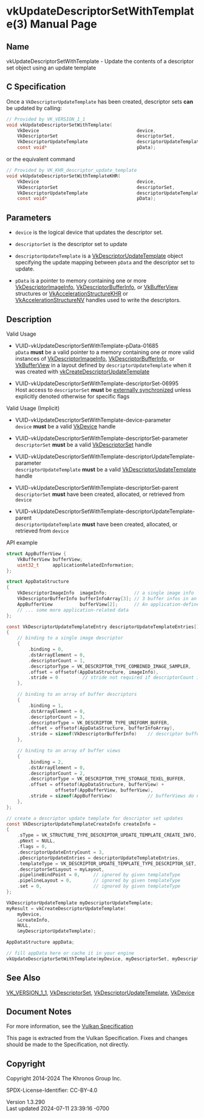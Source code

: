# vkUpdateDescriptorSetWithTemplate(3) Manual Page

## Name

vkUpdateDescriptorSetWithTemplate - Update the contents of a descriptor
set object using an update template



## <a href="#_c_specification" class="anchor"></a>C Specification

Once a `VkDescriptorUpdateTemplate` has been created, descriptor sets
**can** be updated by calling:

``` c
// Provided by VK_VERSION_1_1
void vkUpdateDescriptorSetWithTemplate(
    VkDevice                                    device,
    VkDescriptorSet                             descriptorSet,
    VkDescriptorUpdateTemplate                  descriptorUpdateTemplate,
    const void*                                 pData);
```

or the equivalent command

``` c
// Provided by VK_KHR_descriptor_update_template
void vkUpdateDescriptorSetWithTemplateKHR(
    VkDevice                                    device,
    VkDescriptorSet                             descriptorSet,
    VkDescriptorUpdateTemplate                  descriptorUpdateTemplate,
    const void*                                 pData);
```

## <a href="#_parameters" class="anchor"></a>Parameters

- `device` is the logical device that updates the descriptor set.

- `descriptorSet` is the descriptor set to update

- `descriptorUpdateTemplate` is a
  [VkDescriptorUpdateTemplate](https://registry.khronos.org/vulkan/specs/1.3-extensions/man/html/VkDescriptorUpdateTemplate.html) object
  specifying the update mapping between `pData` and the descriptor set
  to update.

- `pData` is a pointer to memory containing one or more
  [VkDescriptorImageInfo](https://registry.khronos.org/vulkan/specs/1.3-extensions/man/html/VkDescriptorImageInfo.html),
  [VkDescriptorBufferInfo](https://registry.khronos.org/vulkan/specs/1.3-extensions/man/html/VkDescriptorBufferInfo.html), or
  [VkBufferView](https://registry.khronos.org/vulkan/specs/1.3-extensions/man/html/VkBufferView.html) structures or
  [VkAccelerationStructureKHR](https://registry.khronos.org/vulkan/specs/1.3-extensions/man/html/VkAccelerationStructureKHR.html) or
  [VkAccelerationStructureNV](https://registry.khronos.org/vulkan/specs/1.3-extensions/man/html/VkAccelerationStructureNV.html) handles
  used to write the descriptors.

## <a href="#_description" class="anchor"></a>Description

Valid Usage

- <a href="#VUID-vkUpdateDescriptorSetWithTemplate-pData-01685"
  id="VUID-vkUpdateDescriptorSetWithTemplate-pData-01685"></a>
  VUID-vkUpdateDescriptorSetWithTemplate-pData-01685  
  `pData` **must** be a valid pointer to a memory containing one or more
  valid instances of
  [VkDescriptorImageInfo](https://registry.khronos.org/vulkan/specs/1.3-extensions/man/html/VkDescriptorImageInfo.html),
  [VkDescriptorBufferInfo](https://registry.khronos.org/vulkan/specs/1.3-extensions/man/html/VkDescriptorBufferInfo.html), or
  [VkBufferView](https://registry.khronos.org/vulkan/specs/1.3-extensions/man/html/VkBufferView.html) in a layout defined by
  `descriptorUpdateTemplate` when it was created with
  [vkCreateDescriptorUpdateTemplate](https://registry.khronos.org/vulkan/specs/1.3-extensions/man/html/vkCreateDescriptorUpdateTemplate.html)

- <a href="#VUID-vkUpdateDescriptorSetWithTemplate-descriptorSet-06995"
  id="VUID-vkUpdateDescriptorSetWithTemplate-descriptorSet-06995"></a>
  VUID-vkUpdateDescriptorSetWithTemplate-descriptorSet-06995  
  Host access to `descriptorSet` **must** be <a
  href="https://registry.khronos.org/vulkan/specs/1.3-extensions/html/vkspec.html#fundamentals-threadingbehavior"
  target="_blank" rel="noopener">externally synchronized</a> unless
  explicitly denoted otherwise for specific flags

Valid Usage (Implicit)

- <a href="#VUID-vkUpdateDescriptorSetWithTemplate-device-parameter"
  id="VUID-vkUpdateDescriptorSetWithTemplate-device-parameter"></a>
  VUID-vkUpdateDescriptorSetWithTemplate-device-parameter  
  `device` **must** be a valid [VkDevice](https://registry.khronos.org/vulkan/specs/1.3-extensions/man/html/VkDevice.html) handle

- <a
  href="#VUID-vkUpdateDescriptorSetWithTemplate-descriptorSet-parameter"
  id="VUID-vkUpdateDescriptorSetWithTemplate-descriptorSet-parameter"></a>
  VUID-vkUpdateDescriptorSetWithTemplate-descriptorSet-parameter  
  `descriptorSet` **must** be a valid
  [VkDescriptorSet](https://registry.khronos.org/vulkan/specs/1.3-extensions/man/html/VkDescriptorSet.html) handle

- <a
  href="#VUID-vkUpdateDescriptorSetWithTemplate-descriptorUpdateTemplate-parameter"
  id="VUID-vkUpdateDescriptorSetWithTemplate-descriptorUpdateTemplate-parameter"></a>
  VUID-vkUpdateDescriptorSetWithTemplate-descriptorUpdateTemplate-parameter  
  `descriptorUpdateTemplate` **must** be a valid
  [VkDescriptorUpdateTemplate](https://registry.khronos.org/vulkan/specs/1.3-extensions/man/html/VkDescriptorUpdateTemplate.html) handle

- <a href="#VUID-vkUpdateDescriptorSetWithTemplate-descriptorSet-parent"
  id="VUID-vkUpdateDescriptorSetWithTemplate-descriptorSet-parent"></a>
  VUID-vkUpdateDescriptorSetWithTemplate-descriptorSet-parent  
  `descriptorSet` **must** have been created, allocated, or retrieved
  from `device`

- <a
  href="#VUID-vkUpdateDescriptorSetWithTemplate-descriptorUpdateTemplate-parent"
  id="VUID-vkUpdateDescriptorSetWithTemplate-descriptorUpdateTemplate-parent"></a>
  VUID-vkUpdateDescriptorSetWithTemplate-descriptorUpdateTemplate-parent  
  `descriptorUpdateTemplate` **must** have been created, allocated, or
  retrieved from `device`

API example

``` c
struct AppBufferView {
    VkBufferView bufferView;
    uint32_t     applicationRelatedInformation;
};

struct AppDataStructure
{
    VkDescriptorImageInfo  imageInfo;          // a single image info
    VkDescriptorBufferInfo bufferInfoArray[3]; // 3 buffer infos in an array
    AppBufferView          bufferView[2];      // An application-defined structure containing a bufferView
    // ... some more application-related data
};

const VkDescriptorUpdateTemplateEntry descriptorUpdateTemplateEntries[] =
{
    // binding to a single image descriptor
    {
        .binding = 0,
        .dstArrayElement = 0,
        .descriptorCount = 1,
        .descriptorType = VK_DESCRIPTOR_TYPE_COMBINED_IMAGE_SAMPLER,
        .offset = offsetof(AppDataStructure, imageInfo),
        .stride = 0         // stride not required if descriptorCount is 1
    },

    // binding to an array of buffer descriptors
    {
        .binding = 1,
        .dstArrayElement = 0,
        .descriptorCount = 3,
        .descriptorType = VK_DESCRIPTOR_TYPE_UNIFORM_BUFFER,
        .offset = offsetof(AppDataStructure, bufferInfoArray),
        .stride = sizeof(VkDescriptorBufferInfo)    // descriptor buffer infos are compact
    },

    // binding to an array of buffer views
    {
        .binding = 2,
        .dstArrayElement = 0,
        .descriptorCount = 2,
        .descriptorType = VK_DESCRIPTOR_TYPE_STORAGE_TEXEL_BUFFER,
        .offset = offsetof(AppDataStructure, bufferView) +
                  offsetof(AppBufferView, bufferView),
        .stride = sizeof(AppBufferView)             // bufferViews do not have to be compact
    },
};

// create a descriptor update template for descriptor set updates
const VkDescriptorUpdateTemplateCreateInfo createInfo =
{
    .sType = VK_STRUCTURE_TYPE_DESCRIPTOR_UPDATE_TEMPLATE_CREATE_INFO,
    .pNext = NULL,
    .flags = 0,
    .descriptorUpdateEntryCount = 3,
    .pDescriptorUpdateEntries = descriptorUpdateTemplateEntries,
    .templateType = VK_DESCRIPTOR_UPDATE_TEMPLATE_TYPE_DESCRIPTOR_SET,
    .descriptorSetLayout = myLayout,
    .pipelineBindPoint = 0,     // ignored by given templateType
    .pipelineLayout = 0,        // ignored by given templateType
    .set = 0,                   // ignored by given templateType
};

VkDescriptorUpdateTemplate myDescriptorUpdateTemplate;
myResult = vkCreateDescriptorUpdateTemplate(
    myDevice,
    &createInfo,
    NULL,
    &myDescriptorUpdateTemplate);

AppDataStructure appData;

// fill appData here or cache it in your engine
vkUpdateDescriptorSetWithTemplate(myDevice, myDescriptorSet, myDescriptorUpdateTemplate, &appData);
```

## <a href="#_see_also" class="anchor"></a>See Also

[VK_VERSION_1_1](https://registry.khronos.org/vulkan/specs/1.3-extensions/man/html/VK_VERSION_1_1.html),
[VkDescriptorSet](https://registry.khronos.org/vulkan/specs/1.3-extensions/man/html/VkDescriptorSet.html),
[VkDescriptorUpdateTemplate](https://registry.khronos.org/vulkan/specs/1.3-extensions/man/html/VkDescriptorUpdateTemplate.html),
[VkDevice](https://registry.khronos.org/vulkan/specs/1.3-extensions/man/html/VkDevice.html)

## <a href="#_document_notes" class="anchor"></a>Document Notes

For more information, see the <a
href="https://registry.khronos.org/vulkan/specs/1.3-extensions/html/vkspec.html#vkUpdateDescriptorSetWithTemplate"
target="_blank" rel="noopener">Vulkan Specification</a>

This page is extracted from the Vulkan Specification. Fixes and changes
should be made to the Specification, not directly.

## <a href="#_copyright" class="anchor"></a>Copyright

Copyright 2014-2024 The Khronos Group Inc.

SPDX-License-Identifier: CC-BY-4.0

Version 1.3.290  
Last updated 2024-07-11 23:39:16 -0700
